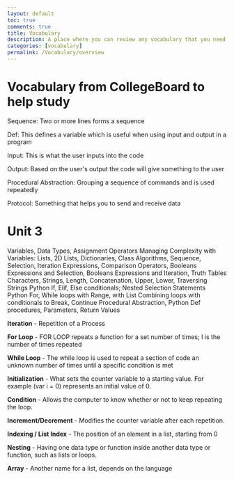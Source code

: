 ```yaml
---
layout: default
toc: true
comments: true
title: Vocabulary
description: A place where you can review any vocabulary that you need to help you prepare for a test
categories: [vocabulary]
permalink: /Vocabulary/overview
---
```


# Vocabulary from CollegeBoard to help study

Sequence: Two or more lines forms a sequence

Def: This defines a variable which is useful when using input and output in a program

Input: This is what the user inputs into the code

Output: Based on the user's output the code will give something to the user

Procedural Abstraction: Grouping a sequence of commands and is used repeatedly

Protocol: Something that helps you to send and receive data

# Unit 3
Variables, Data Types, Assignment Operators
Managing Complexity with Variables:  Lists, 2D Lists, Dictionaries, Class
Algorithms, Sequence, Selection, Iteration
Expressions, Comparison Operators, Booleans Expressions and Selection, Booleans Expressions and Iteration, Truth Tables
Characters, Strings, Length, Concatenation, Upper, Lower, Traversing Strings
Python If, Elif, Else conditionals; Nested Selection Statements
Python For, While loops with Range, with List
Combining loops with conditionals to Break, Continue
Procedural Abstraction, Python Def procedures, Parameters, Return Values

**Iteration** - Repetition of a Process

**For Loop** - FOR LOOP repeats a function for a set number of times; I is the number of times repeated

**While Loop** - The while loop is used to repeat a section of code an unknown number of times until a specific condition is met

**Initialization** - What sets the counter variable to a starting value. For example (var i = 0) represents an initial value of 0.

**Condition** - Allows the computer to know whether or not to keep repeating the loop.

**Increment/Decrement** - Modifies the counter variable after each repetition.

**Indexing / List Index** - The position of an element in a list, starting from 0

**Nesting** - Having one data type or function inside another data type or function, such as lists or loops.

**Array** - Another name for a list, depends on the language
